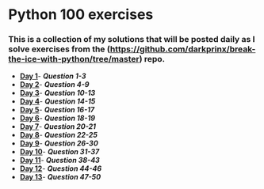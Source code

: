 # Python 100 exercises

### This is a collection of my solutions that will be posted daily as I solve exercises from the (https://github.com/darkprinx/break-the-ice-with-python/tree/master) repo.

* **[Day 1](https://github.com/0KvinayK0/python-100-exercises/blob/main/main/day1.md "Day 1 Status")**- ***Question 1-3***
* **[Day 2](https://github.com/0KvinayK0/python-100-exercises/blob/main/main/day2.md "Day 2 Status")**- ***Question 4-9***
* **[Day 3](https://github.com/0KvinayK0/python-100-exercises/blob/main/main/day3.md "Day 3 Status")**- ***Question 10-13***
* **[Day 4](https://github.com/0KvinayK0/python-100-exercises/blob/main/main/day4.md "Day 4 Status")**- ***Question 14-15***
* **[Day 5](https://github.com/0KvinayK0/python-100-exercises/blob/main/main/day5.md "Day 5 Status")**- ***Question 16-17***
* **[Day 6](https://github.com/0KvinayK0/python-100-exercises/blob/main/main/day6.md "Day 6 Status")**- ***Question 18-19***
* **[Day 7](https://github.com/0KvinayK0/python-100-exercises/blob/main/main/day7.md "Day 7 Status")**- ***Question 20-21***
* **[Day 8](https://github.com/0KvinayK0/python-100-exercises/blob/main/main/day8.md "Day 8 Status")**- ***Question 22-25***
* **[Day 9](https://github.com/0KvinayK0/python-100-exercises/blob/main/main/day9.md "Day 9 Status")**- ***Question 26-30***
* **[Day 10](https://github.com/0KvinayK0/python-100-exercises/blob/main/main/day10.md "Day 10 Status")**- ***Question 31-37***
* **[Day 11](https://github.com/0KvinayK0/python-100-exercises/blob/main/main/day_11.md "Day 11 Status")**- ***Question 38-43***
* **[Day 12](https://github.com/0KvinayK0/python-100-exercises/blob/main/main/day_12.md "Day 12 Status")**- ***Question 44-46***
* **[Day 13](https://github.com/0KvinayK0/python-100-exercises/blob/main/main/day_13.md "Day 13 Status")**- ***Question 47-50***


